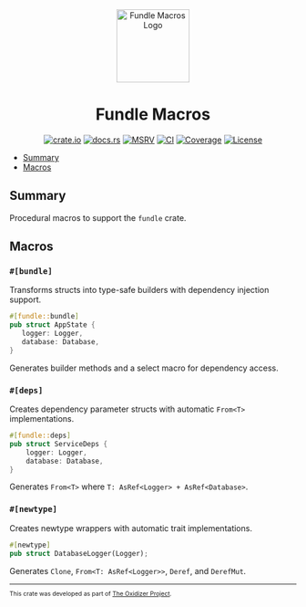 <div align="center">
 <img src="./logo.png" alt="Fundle Macros Logo" width="128">

# Fundle Macros

[![crate.io](https://img.shields.io/crates/v/fundle_macros.svg)](https://crates.io/crates/fundle_macros)
[![docs.rs](https://docs.rs/fundle_macros/badge.svg)](https://docs.rs/fundle_macros)
[![MSRV](https://img.shields.io/crates/msrv/fundle_macros)](https://crates.io/crates/fundle_macros)
[![CI](https://github.com/microsoft/oxidizer/workflows/main/badge.svg)](https://github.com/microsoft/oxidizer/actions)
[![Coverage](https://codecov.io/gh/microsoft/oxidizer/graph/badge.svg?token=FCUG0EL5TI)](https://codecov.io/gh/microsoft/oxidizer)
[![License](https://img.shields.io/badge/license-MIT-blue.svg)](../LICENSE)

</div>

* [Summary](#summary)
* [Macros](#macros)

## Summary

<!-- cargo-rdme start -->

Procedural macros to support the `fundle` crate.

## Macros

### `#[bundle]`

Transforms structs into type-safe builders with dependency injection support.

```rust
#[fundle::bundle]
pub struct AppState {
   logger: Logger,
   database: Database,
}
```

Generates builder methods and a select macro for dependency access.

### `#[deps]`

Creates dependency parameter structs with automatic `From<T>` implementations.

```rust
#[fundle::deps]
pub struct ServiceDeps {
    logger: Logger,
    database: Database,
}
```

Generates `From<T>` where `T: AsRef<Logger> + AsRef<Database>`.

### `#[newtype]`

Creates newtype wrappers with automatic trait implementations.

```rust
#[newtype]
pub struct DatabaseLogger(Logger);
```

Generates `Clone`, `From<T: AsRef<Logger>>`, `Deref`, and `DerefMut`.

<!-- cargo-rdme end -->

<div style="font-size: 75%" ><hr/>

This crate was developed as part of [The Oxidizer Project](https://github.com/microsoft/oxidizer).

</div>
